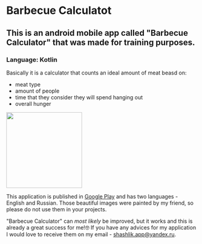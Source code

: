 # Barbecue Calculatot
## This is an android mobile app called "Barbecue Calculator" that was made for training purposes.
### Language: Kotlin

Basically it is a calculator that counts an ideal amount of meat beasd on:
- meat type
- amount of people
- time that they consider they will spend hanging out
- overall hunger
<img src="https://user-images.githubusercontent.com/123940022/215803527-40ac03a5-33fd-446b-bde5-91612f3607e6.jpg" width="200" />

This application is published in [Google Play](https://play.google.com/store/apps/details?id=com.my.shashlik) and has two languages - English and Russian. Those beautiful images were painted by my friend, so please do not use them in your projects.

"Barbecue Calculator" can *most likely* be improved, but it works and this is already a great success for me!:nerd_face: If you have any advices for my application I would love to receive them on my email - shashlik.app@yandex.ru.
